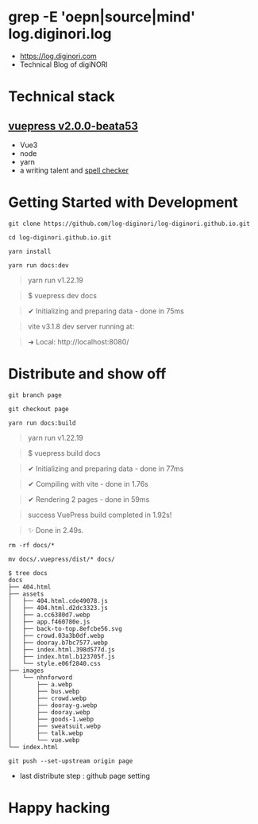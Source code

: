 # grep -E 'oepn|source|mind' log.diginori.log
- https://log.diginori.com
- Technical Blog of digiNORI

# Technical stack
## [vuepress v2.0.0-beata53](https://v2.vuepress.vuejs.org)
- Vue3
- node
- yarn
- a writing talent and [spell checker](http://speller.cs.pusan.ac.kr/)

# Getting Started with Development
```
git clone https://github.com/log-diginori/log-diginori.github.io.git
```
```
cd log-diginori.github.io.git
```
```
yarn install
```
```
yarn run docs:dev
```
> yarn run v1.22.19

> $ vuepress dev docs

> ✔ Initializing and preparing data - done in 75ms

>  vite v3.1.8 dev server running at:

>  ➜  Local:   http://localhost:8080/

# Distribute and show off
```
git branch page
```
```
git checkout page
```
```
yarn run docs:build
```
> yarn run v1.22.19

> $ vuepress build docs

> ✔ Initializing and preparing data - done in 77ms

> ✔ Compiling with vite - done in 1.76s

> ✔ Rendering 2 pages - done in 59ms

> success VuePress build completed in 1.92s!

> ✨  Done in 2.49s.

```
rm -rf docs/*
```
```
mv docs/.vuepress/dist/* docs/
```
```
$ tree docs 
docs
├── 404.html
├── assets
│   ├── 404.html.cde49078.js
│   ├── 404.html.d2dc3323.js
│   ├── a.cc6380d7.webp
│   ├── app.f460780e.js
│   ├── back-to-top.8efcbe56.svg
│   ├── crowd.03a3b0df.webp
│   ├── dooray.b7bc7577.webp
│   ├── index.html.398d577d.js
│   ├── index.html.b123705f.js
│   └── style.e06f2840.css
├── images
│   └── nhnforword
│       ├── a.webp
│       ├── bus.webp
│       ├── crowd.webp
│       ├── dooray-g.webp
│       ├── dooray.webp
│       ├── goods-1.webp
│       ├── sweatsuit.webp
│       ├── talk.webp
│       └── vue.webp
└── index.html
```
```
git push --set-upstream origin page
```
- last distribute step : github page setting

# Happy hacking
